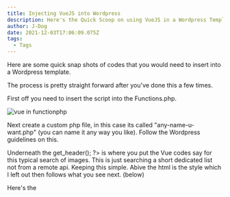 ```yaml
---
title: Injecting VueJS into Wordpress
description: Here's the Quick Scoop on using VueJS in a Wordpress Template
author: J-Dog
date: 2021-12-03T17:06:09.075Z
tags:
  - Tags
---
```

Here are some quick snap shots of codes that you would need to insert into a Wordpress template.

The process is pretty straight forward after you've done this a few times.

First off you need to insert the script into the Functions.php.

![vue in functionphp](/static/img/vue-inject.png "VueJS in Functions.php")

Next create a custom php file, in this case its called "any-name-u-want.php" (you can name it any way you like). Follow the Wordpress guidelines on this.

Underneath the get_header(); ?> is where you put the Vue codes say for this typical search of images. This is just searching a short dedicated list not from a remote api.  Keeping this simple. Abive the html is the style which I left out then follows what you see next. (below)

Here's the <script> for Vue

Next create another custom php file, very similar to the previous. However, this one is like another homepage or maybe a custom category page.  This is like a component, in Wordpress php they call it "get_template_part('vue1.php)".

To get this to display in Wordpress, you would go to the page editor in the wp-admin. (after logging in) On the right side under "page" section choose the newly template.

Here's what it would look like from the frontend.

![vuejs search example](/static/img/vuejs-search.gif "Vuejs Search example")

Obviously, this scenario works on the type of project and the complexity.  This is a quick example to sprinkle in VueJS without having to do a separate whole build if you were working on a React app.